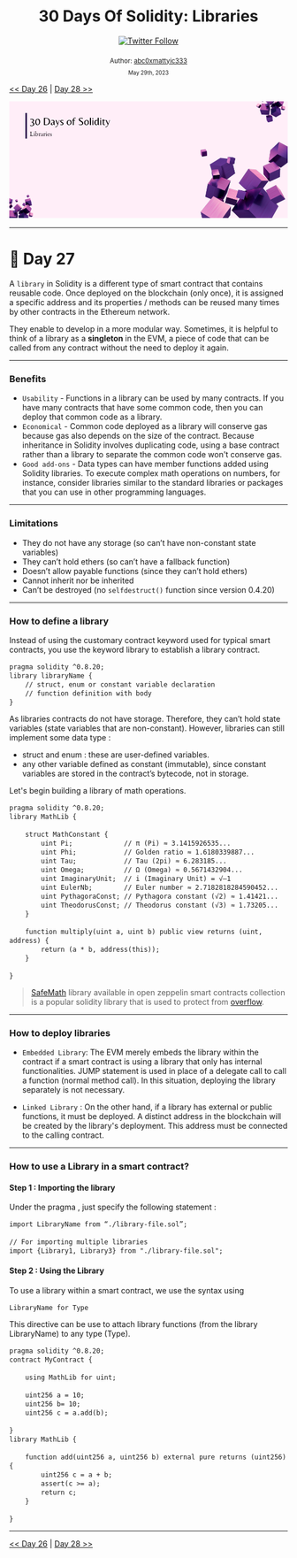 <div align="center">
  <h1> 30 Days Of Solidity: Libraries</h1>
  <a class="header-badge" target="_blank" href="https://twitter.com/abc0xmattyic333">
  <img alt="Twitter Follow" src="https://img.shields.io/twitter/follow/abc0xmattyic333?style=social">
  </a>

<sub>Author:
<a href="https://github.com/abc0xmattyic333" target="_blank">abc0xmattyic333</a><br>
<small> May 29th, 2023</small>
</sub>

</div>

[<< Day 26](../Day%2026%20-%20Events%20and%20Hashing/readme.md) | [Day 28 >>](../Day%2028%20-%20Abstract%20Contract/readme.md)

![Cover](./cover.png)

---

# 📔 Day 27

A `library` in Solidity is a different type of smart contract that contains reusable code. Once deployed on the blockchain (only once), it is assigned a specific address and its properties / methods can be reused many times by other contracts in the Ethereum network.

They enable to develop in a more modular way. Sometimes, it is helpful to think of a library as a **singleton** in the EVM, a piece of code that can be called from any contract without the need to deploy it again.

---

### Benefits

- `Usability` - Functions in a library can be used by many contracts. If you have many contracts that have some common code, then you can deploy that common code as a library.
- `Economical` - Common code deployed as a library will conserve gas because gas also depends on the size of the contract. Because inheritance in Solidity involves duplicating code, using a base contract rather than a library to separate the common code won't conserve gas.
- `Good add-ons` - Data types can have member functions added using Solidity libraries. To execute complex math operations on numbers, for instance, consider libraries similar to the standard libraries or packages that you can use in other programming languages.

---

### Limitations

- They do not have any storage (so can’t have non-constant state variables)
- They can’t hold ethers (so can’t have a fallback function)
- Doesn’t allow payable functions (since they can’t hold ethers)
- Cannot inherit nor be inherited
- Can’t be destroyed (no `selfdestruct()` function since version 0.4.20)

---

### How to define a library

Instead of using the customary contract keyword used for typical smart contracts, you use the keyword library to establish a library contract.

```solidity
pragma solidity ^0.8.20;
library libraryName {
    // struct, enum or constant variable declaration
    // function definition with body
}
```

As libraries contracts do not have storage. Therefore, they can’t hold state variables (state variables that are non-constant). However, libraries can still implement some data type :

- struct and enum : these are user-defined variables.
- any other variable defined as constant (immutable), since constant variables are stored in the contract’s bytecode, not in storage.

Let's begin building a library of math operations.

```solidity
pragma solidity ^0.8.20;
library MathLib {

    struct MathConstant {
        uint Pi;             // π (Pi) ≈ 3.1415926535...
        uint Phi;            // Golden ratio ≈ 1.6180339887...
        uint Tau;            // Tau (2pi) ≈ 6.283185...
        uint Omega;          // Ω (Omega) ≈ 0.5671432904...
        uint ImaginaryUnit;  // i (Imaginary Unit) = √–1
        uint EulerNb;        // Euler number ≈ 2.7182818284590452...
        uint PythagoraConst; // Pythagora constant (√2) ≈ 1.41421...
        uint TheodorusConst; // Theodorus constant (√3) ≈ 1.73205...
    }

    function multiply(uint a, uint b) public view returns (uint, address) {
        return (a * b, address(this));
    }

}
```

> [SafeMath](https://docs.openzeppelin.org/docs/math_safemath) library available in open zeppelin smart contracts collection is a popular solidity library that is used to protect from [overflow](https://ethereumdev.io/safemath-protect-overflows/).

---

### How to deploy libraries

- `Embedded Library`: The EVM merely embeds the library within the contract if a smart contract is using a library that only has internal functionalities. JUMP statement is used in place of a delegate call to call a function (normal method call). In this situation, deploying the library separately is not necessary.

- `Linked Library` : On the other hand, if a library has external or public functions, it must be deployed. A distinct address in the blockchain will be created by the library's deployment. This address must be connected to the calling contract.

---

### How to use a Library in a smart contract?

#### **Step 1 : Importing the library**

Under the pragma , just specify the following statement :

```solidity
import LibraryName from “./library-file.sol”;

// For importing multiple libraries
import {Library1, Library3} from "./library-file.sol";

```

#### **Step 2 : Using the Library**

To use a library within a smart contract, we use the syntax using

```
LibraryName for Type
```

This directive can be use to attach library functions (from the library LibraryName) to any type (Type).

```
pragma solidity ^0.8.20;
contract MyContract {

    using MathLib for uint;

    uint256 a = 10;
    uint256 b= 10;
    uint256 c = a.add(b);

}
library MathLib {

    function add(uint256 a, uint256 b) external pure returns (uint256) {
        uint256 c = a + b;
        assert(c >= a);
        return c;
    }

}
```

---

[<< Day 26](../Day%2026%20-%20Events%20and%20Hashing/readme.md) | [Day 28 >>](../Day%2028%20-%20Abstract%20Contract/readme.md)
